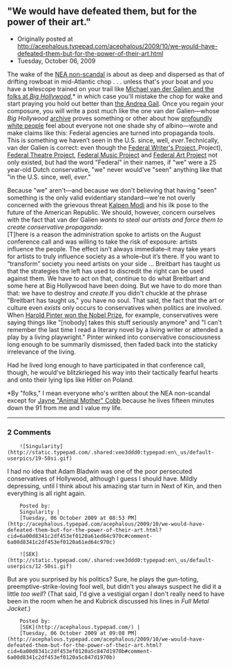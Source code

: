 ## "We would have defeated them, but for the power of their art."

 * Originally posted at http://acephalous.typepad.com/acephalous/2009/10/we-would-have-defeated-them-but-for-the-power-of-their-art.html
 * Tuesday, October 06, 2009



The wake of the [NEA non-scandal](http://acephalous.typepad.com/acephalous/2009/09/conservatives-are-outraged-over-an-actual-outrage-color-me-impressed.html)
is about as deep and dispersed as that of drifting rowboat in
mid-Atlantic chop . . . unless that's your boat and you have a
telescope trained on your trail like [Michael van der Galien and the folks at _Big Hollywood_](http://bighollywood.breitbart.com/mvandergalien/2009/10/05/using-arts-for-conservative-purposes/#more-232670),\* in which case you'll mistake the chop for wake and start praying you hold out better than [the Andrea Gail](http://www.amazon.com/exec/obidos/ASIN/0393337014/diesekoschmar-20). Once you regain your composure, you will write a post much like the one van der Galien—whose _Big Hollywood_ [archive](http://bighollywood.breitbart.com/author/mvandergalien/) proves something or other about how [profoundly white people](http://bighollywood.breitbart.com/files/userphoto/mvandergalien.jpg) feel about everyone not one shade shy of albino—wrote and make claims like this:
Federal agencies are turned into propaganda tools. This is something we haven’t seen in the U.S. since, well, _ever_.Technically, van der Galien is correct: even though the [Federal Writer's Project](http://en.wikipedia.org/wiki/Federal\_Writers%!\(MISSING)_Project), [Federal Theatre Project](http://en.wikipedia.org/wiki/Federal\_Theatre\_Project), [Federal Music Project](http://en.wikipedia.org/wiki/Federal\_Music\_Project) and [Federal Art Project](http://en.wikipedia.org/wiki/Federal\_Art\_Project)
not only existed, but had the word "Federal" in their names, if "we"
were a 25 year-old Dutch conservative, "we" never would've "seen"
anything like that "in the U.S. since, well, _ever_."  

Because
"we" aren't—and because we don't believing that having "seen" something
is the only valid evidentiary standard—we're not overly concerned with
the grievous threat [Kalpen Modi](http://en.wikipedia.org/wiki/Kal\_Penn)
and his ilk pose to the future of the American Republic. We should,
however, concern ourselves with the fact that van der Galien _wants to steal our artists and force them to create conservative propaganda_:  
[T]here
is a reason the administration spoke to artists on the August
conference call and was willing to take the risk of exposure: artists
influence the people. The effect isn’t always immediate–it may take
years for artists to truly influence society as a whole–but it’s there.
If you want to “transform” society you need artists on your side ...
Breitbart has taught us that the strategies the left has used to
discredit the right can be used against them. We have to act on that,
continue to do what Breitbart and some here at Big Hollywood have been
doing. But we have to do more than that: we have to destroy and _create_.If
you didn't chuckle at the phrase "Breitbart has taught us," you have no
soul. That said, the fact that the art or culture even _exists_ only occurs to conservatives when politics are involved. When [Harold Pinter won the Nobel Prize](http://acephalous.typepad.com/acephalous/2005/10/so\_now\_you\_care.html),
for example, conservatives were saying things like "[nobody] takes this
stuff seriously anymore" and "I can't remember the last time I read a
literary novel by a living writer or attended a play by a living
playwright." Pinter winked into conservative consciousness long enough
to be summarily dismissed, then faded back into the staticky
irrelevance of the living.  

Had he lived long enough to have
participated in that conference call, though, he would've blitzkrieged
his way into their tactically fearful hearts and onto their lying lips
like Hitler on Poland.  

\*By "folks," I mean everyone who's written about the NEA non-scandal except for [Jayne "Animal Mother" Cobb](http://bighollywood.breitbart.com/abaldwin/2009/10/05/olympian-fail-valerie-jarretts-third-strike/#more-241082) because he lives fifteen minutes down the 91 from me and I value my life.
		

* * *

### 2 Comments 

		

                
[]()

	

		![Singularity](http://static.typepad.com/.shared:vee3ddd0:typepad:en\_us/default-userpics/19-50si.gif)
	

	

		

I had no idea that Adam Bladwin was one of the poor persecuted conservatives of Hollywood, although I guess I should have.  Mildly depressing, until I think about his amazing star turn in Next of Kin, and then everything is all right again.

	

		Posted by:
		Singularity |
		[Tuesday, 06 October 2009 at 08:53 PM](http://acephalous.typepad.com/acephalous/2009/10/we-would-have-defeated-them-but-for-the-power-of-their-art.html?cid=6a00d8341c2df453ef0120a61ed64c970c#comment-6a00d8341c2df453ef0120a61ed64c970c)

[]()

	

		![SEK](http://static.typepad.com/.shared:vee3ddd0:typepad:en\_us/default-userpics/12-50si.gif)
	

	

		

But are you surprised by his politics?  Sure, he plays the gun-toting, preemptive-strike-loving fool well, but didn't you always suspect he did it a little _too well_?  (That said, I'd give a vestigial organ I don't really need to have been in the room when he and Kubrick discussed his lines in _Full Metal Jacket_.)

	

		Posted by:
		[SEK](http://acephalous.typepad.com/) |
		[Tuesday, 06 October 2009 at 09:08 PM](http://acephalous.typepad.com/acephalous/2009/10/we-would-have-defeated-them-but-for-the-power-of-their-art.html?cid=6a00d8341c2df453ef0120a5c847d1970b#comment-6a00d8341c2df453ef0120a5c847d1970b)

		

        